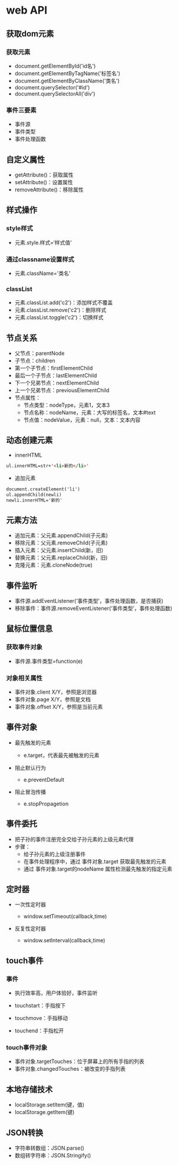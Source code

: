 # web API

## 获取dom元素

### 获取元素

- document.getElementById('id名')
- document.getElementByTagName('标签名')
- document.getElementByClassName('类名')
- document.querySelector('#id')
- document.querySelectorAll('div')

### 事件三要素

- 事件源
- 事件类型
- 事件处理函数

## 自定义属性

- getAttribute()：获取属性
- setAttribute()：设置属性
- removeAttribute()：移除属性

## 样式操作

### style样式

- 元素.style.样式=‘样式值’

### 通过classname设置样式

- 元素.className='类名'

### classList

- 元素.classList.add('c2')：添加样式不覆盖
- 元素.classList.remove('c2')：删除样式
- 元素.classList.toggle('c2')：切换样式

## 节点关系

- 父节点：parentNode
- 子节点：children
- 第一个子节点：firstElementChild
- 最后一个子节点：lastElementChild
- 下一个兄弟节点：nextElementChild
- 上一个兄弟节点：previousElementChild
- 节点属性：
  - 节点类型：nodeType，元素1，文本3
  - 节点名称：nodeName，元素：大写的标签名，文本#text
  - 节点值：nodeValue，元素：null，文本：文本内容

## 动态创建元素

- innerHTML

```html
ul.innerHTML=str+'<li>新的</li>'
```

- 追加元素

```html
document.createElement('li')
ul.appendChild(newli)
newli.innerHTML='新的'
```

## 元素方法

- 追加元素：父元素.appendChild(子元素)
- 移除元素：父元素.removeChild(子元素)
- 插入元素：父元素.insertChild(新，旧)
- 替换元素：父元素.replaceChild(新，旧)
- 克隆元素：元素.cloneNode(true)

## 事件监听

- 事件源.addEventListener(‘事件类型’，事件处理函数，是否捕获)
- 移除事件：事件源.removeEventListener(‘事件类型’，事件处理函数)

## 鼠标位置信息

### 获取事件对象

- 事件源.事件类型=function(e)

### 对象相关属性

- 事件对象.client X/Y，参照是浏览器
- 事件对象.page X/Y，参照是文档
- 事件对象.offset X/Y，参照是当前元素

## 事件对象

- 最先触发的元素
  - e.target，代表最先被触发的元素

- 阻止默认行为
  - e.preventDefault

- 阻止冒泡传播
  - e.stopPropagetion

## 事件委托

- 把子孙的事件注册完全交给子孙元素的上级元素代理
- 步骤：
  - 给子孙元素的上级注册事件
  - 在事件处理程序中，通过 事件对象.target 获取最先触发的元素
  - 通过 事件对象.target的nodeName 属性检测最先触发的指定元素

## 定时器

- 一次性定时器
  - window.setTimeout(callback,time)

- 反复性定时器
  - window.setInterval(callback,time)

## touch事件

### 事件

- 执行效率高，用户体验好，事件监听

- touchstart：手指按下
- touchmove：手指移动
- touchend：手指松开

### touch事件对象

- 事件对象.targetTouches：位于屏幕上的所有手指的列表
- 事件对象.changedTouches：被改变的手指列表

## 本地存储技术

- localStorage.setItem(键，值)
- localStorage.getItem(键)

## JSON转换

- 字符串转数组：JSON.parse()
- 数组转字符串：JSON.Stringify()